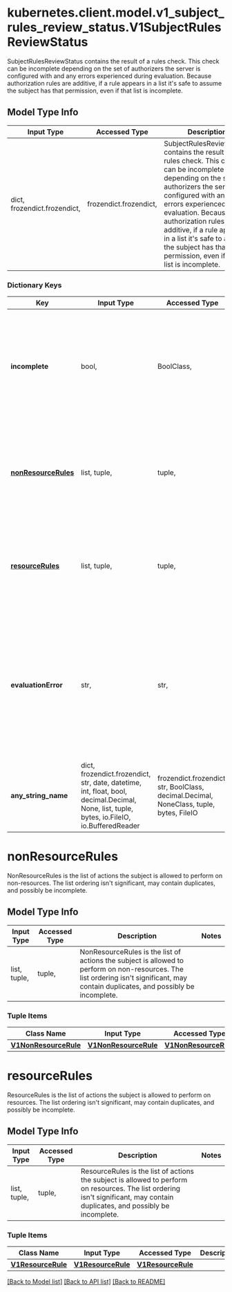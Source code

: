 # kubernetes.client.model.v1_subject_rules_review_status.V1SubjectRulesReviewStatus

SubjectRulesReviewStatus contains the result of a rules check. This check can be incomplete depending on the set of authorizers the server is configured with and any errors experienced during evaluation. Because authorization rules are additive, if a rule appears in a list it's safe to assume the subject has that permission, even if that list is incomplete.

## Model Type Info
Input Type | Accessed Type | Description | Notes
------------ | ------------- | ------------- | -------------
dict, frozendict.frozendict,  | frozendict.frozendict,  | SubjectRulesReviewStatus contains the result of a rules check. This check can be incomplete depending on the set of authorizers the server is configured with and any errors experienced during evaluation. Because authorization rules are additive, if a rule appears in a list it&#x27;s safe to assume the subject has that permission, even if that list is incomplete. | 

### Dictionary Keys
Key | Input Type | Accessed Type | Description | Notes
------------ | ------------- | ------------- | ------------- | -------------
**incomplete** | bool,  | BoolClass,  | Incomplete is true when the rules returned by this call are incomplete. This is most commonly encountered when an authorizer, such as an external authorizer, doesn&#x27;t support rules evaluation. | 
**[nonResourceRules](#nonResourceRules)** | list, tuple,  | tuple,  | NonResourceRules is the list of actions the subject is allowed to perform on non-resources. The list ordering isn&#x27;t significant, may contain duplicates, and possibly be incomplete. | 
**[resourceRules](#resourceRules)** | list, tuple,  | tuple,  | ResourceRules is the list of actions the subject is allowed to perform on resources. The list ordering isn&#x27;t significant, may contain duplicates, and possibly be incomplete. | 
**evaluationError** | str,  | str,  | EvaluationError can appear in combination with Rules. It indicates an error occurred during rule evaluation, such as an authorizer that doesn&#x27;t support rule evaluation, and that ResourceRules and/or NonResourceRules may be incomplete. | [optional] 
**any_string_name** | dict, frozendict.frozendict, str, date, datetime, int, float, bool, decimal.Decimal, None, list, tuple, bytes, io.FileIO, io.BufferedReader | frozendict.frozendict, str, BoolClass, decimal.Decimal, NoneClass, tuple, bytes, FileIO | any string name can be used but the value must be the correct type | [optional]

# nonResourceRules

NonResourceRules is the list of actions the subject is allowed to perform on non-resources. The list ordering isn't significant, may contain duplicates, and possibly be incomplete.

## Model Type Info
Input Type | Accessed Type | Description | Notes
------------ | ------------- | ------------- | -------------
list, tuple,  | tuple,  | NonResourceRules is the list of actions the subject is allowed to perform on non-resources. The list ordering isn&#x27;t significant, may contain duplicates, and possibly be incomplete. | 

### Tuple Items
Class Name | Input Type | Accessed Type | Description | Notes
------------- | ------------- | ------------- | ------------- | -------------
[**V1NonResourceRule**](V1NonResourceRule.md) | [**V1NonResourceRule**](V1NonResourceRule.md) | [**V1NonResourceRule**](V1NonResourceRule.md) |  | 

# resourceRules

ResourceRules is the list of actions the subject is allowed to perform on resources. The list ordering isn't significant, may contain duplicates, and possibly be incomplete.

## Model Type Info
Input Type | Accessed Type | Description | Notes
------------ | ------------- | ------------- | -------------
list, tuple,  | tuple,  | ResourceRules is the list of actions the subject is allowed to perform on resources. The list ordering isn&#x27;t significant, may contain duplicates, and possibly be incomplete. | 

### Tuple Items
Class Name | Input Type | Accessed Type | Description | Notes
------------- | ------------- | ------------- | ------------- | -------------
[**V1ResourceRule**](V1ResourceRule.md) | [**V1ResourceRule**](V1ResourceRule.md) | [**V1ResourceRule**](V1ResourceRule.md) |  | 

[[Back to Model list]](../../README.md#documentation-for-models) [[Back to API list]](../../README.md#documentation-for-api-endpoints) [[Back to README]](../../README.md)


